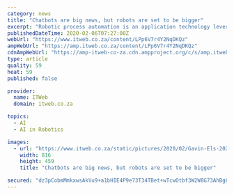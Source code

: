 ```yaml
---
category: news
title: "Chatbots are big news, but robots are set to be bigger"
excerpt: "Robotic process automation is an application technology leveraging artificial intelligence (AI) and machine learning (ML ... Today, RPA is a compelling proposition in that it allows businesses to create their own software robots to automate business processes, quickly giving the business an efficient digital workforce that dramatically reduces ..."
publishedDateTime: 2020-02-06T07:27:00Z
webUrl: "https://www.itweb.co.za/content/LPp6V7r4Y2NqDKQz"
ampWebUrl: "https://amp.itweb.co.za/content/LPp6V7r4Y2NqDKQz"
cdnAmpWebUrl: "https://amp-itweb-co-za.cdn.ampproject.org/c/s/amp.itweb.co.za/content/LPp6V7r4Y2NqDKQz"
type: article
quality: 59
heat: 59
published: false

provider:
  name: ITWeb
  domain: itweb.co.za

topics:
  - AI
  - AI in Robotics

images:
  - url: "https://www.itweb.co.za/static/pictures/2020/02/Gavin-Els-2020-IIN.jpg"
    width: 816
    height: 459
    title: "Chatbots are big news, but robots are set to be bigger"

secured: "dz3pCobmMmkxwsAkVu9+a1bHIE4P9e73T34TBet+wTcwOtbf3W2W8G73AhBg6Wrf6xyoX+NXwS64tmqIzPoAHEEpOiL0+pqcJDboibmQVXSEWpmkreQ0bqOrK3qhRPCrjMCWLZf1bsUjf1lkVhROco0dUSgosZ1Iwco0A2HWj7nZSdC81JqAZ3MAjW7gxAYMQMQxSjzjS4VNMRp7gyMld5eUh8NVuXFlbUPUQXOk9jNJABysGUwS8bKbVASvLxEGjZ1gdLR7VGYdfHI3IYA8DeMDau8E5ZBCRY9jFlnqhBqgAmTsKTOfWEfju5gPf3Wm;SzYdWXz35If/suI3WWpHUA=="
---
```


